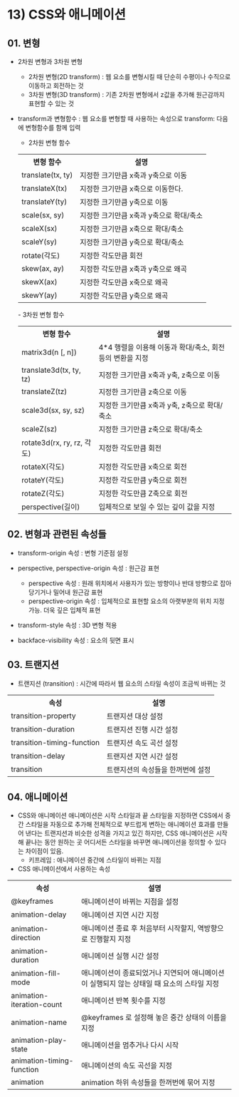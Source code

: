 # 13) CSS와 애니메이션

## 01. 변형

- 2차원 변형과 3차원 변형
	- 2차원 변형(2D transform) :
	웹 요소를 변형시킬 때 단순히 수평이나 수직으로 이동하고 회전하는 것
	- 3차원 변형(3D transform) :
	기존 2차원 변형에서 z값을 추가해 원근감까지 표현할 수 있는 것

- transform과 변형함수 : 웹 요소를 변형할 때 사용하는 속성으로 transform: 다음에 변형함수를 함께 입력
	- 2차원 변형 함수
	<table>
	<tr><th>변형 함수</th><th>설명</th></tr>
	<tr><td>translate(tx, ty)</td><td>지정한 크기만큼 x축과 y축으로 이동</td></tr><tr><td>translateX(tx)</td><td>지정한 크기만큼 x축으로 이동한다.</td></tr><tr><td>translateY(ty)</td><td>지정한 크기만큼 y축으로 이동</td></tr><tr><td>scale(sx, sy)</td><td>지정한 크기만큼 x축과 y축으로 확대/축소</td></tr><tr><td>scaleX(sx)</td><td>지정한 크기만큼 x축으로 확대/축소</td></tr><tr><td>scaleY(sy)</td><td>지정한 크기만큼 y축으로 확대/축소</td></tr><tr><td>rotate(각도)</td><td>지정한 각도만큼 회전</td></tr><tr><td>skew(ax, ay)</td><td>지정한 각도만큼 x축과 y축으로 왜곡</td></tr><tr><td>skewX(ax)</td><td>지정한 각도만큼 x축으로 왜곡</td></tr><tr><td>skewY(ay)</td><td>지정한 각도만큼 y축으로 왜곡</td></tr></table>
	- 3차원 변형 함수
	<table>
	<tr><th>변형 함수</th><th>설명</th></tr><tr><td>matrix3d(n [, n])</td><td>4*4 행렬을 이용해 이동과 확대/축소, 회전 등의 변환을 지정</td></tr><tr><td>translate3d(tx, ty, tz)</td><td>지정한 크기만큼 x축과 y축, z축으로 이동</td></tr><tr><td>translateZ(tz)</td><td>지정한 크기만큼 z축으로 이동</td></tr><tr><td>scale3d(sx, sy, sz)</td><td>지정한 크기만큼 x축과 y축, z축으로 확대/축소</td></tr><tr><td>scaleZ(sz)</td><td>지정한 크기만큼 z축으로 확대/축소</td></tr><tr><td>rotate3d(rx, ry, rz, 각도)</td><td>지정한 각도만큼 회전</td></tr><tr><td>rotateX(각도)</td><td>지정한 각도만큼 x축으로 회전</td></tr><tr><td>rotateY(각도)</td><td>지정한 각도만큼 y축으로 회전</td></tr><tr><td>rotateZ(각도)</td><td>지정한 각도만큼 Z축으로 회전</td></tr><tr><td>perspective(길이)</td><td>입체적으로 보일 수 있는 깊이 값을 지정</td></tr></table>

## 02. 변형과 관련된 속성들

- transform-origin 속성 : 변형 기준점 설정

- perspective, perspective-origin 속성 : 원근감 표현
	- perspective 속성 : 
	원래 위치에서 사용자가 있는 방향이나 반대 방향으로 잡아당기거나 밀어내 원근감 표현
	- perspective-origin 속성 : 
	입체적으로 표현할 요소의 아랫부분의 위치 지정 가능. 더욱 깊은 입체적 표현

- transform-style 속성 : 3D 변형 적용

- backface-visibility 속성 : 요소의 뒷면 표시

## 03. 트랜지션

- 트랜지션 (transition) : 시간에 따라서 웹 요소의 스타일 속성이 조금씩 바뀌는 것
<table><tr><th>속성</th><th>설명</th></tr><tr><td>transition-property</td><td>트랜지션 대상 설정</td></tr><tr><td>transition-duration</td><td>트랜지션 진행 시간 설정</td></tr><tr><td>transition-timing-function</td><td>트랜지션 속도 곡선 설정</td></tr><tr><td>transition-delay</td><td>트랜지션 지연 시간 설정</td></tr><tr><td>transition</td><td>트랜지션의 속성들을 한꺼번에 설정</td></tr></table>

## 04. 애니메이션

- CSS와 애니메이션
애니메이션은 시작 스타일과 끝 스타일을 지정하면 CSS에서 중간 스타일을 자동으로 추가해 전체적으로 부드럽게 변하는 애니메이션 효과를 만들어 낸다는 트랜지션과 비슷한 성격을 가지고 있긴 하지만, CSS 애니메이션은 시작해 끝나는 동안 원하는 곳 어디서든 스타일을 바꾸면 애니메이션을 정의할 수 있다는 차이점이 있음.
	- 키프레임 : 애니메이션 중간에 스타일이 바뀌는 지점
- CSS 애니메이션에서 사용하는 속성
<table><tr><th>속성</th><th>설명</th></tr><tr><td>@keyframes</td><td>애니메이션이 바뀌는 지점을 설정</td></tr><tr><td>animation-delay</td><td>애니메이션 지연 시간 지정</td></tr><tr><td>animation-direction</td><td>애니메이션 종료 후 처음부터 시작할지, 역방향으로 진행할지 지정</td></tr><tr><td>animation-duration</td><td>애니메이션 실행 시간 설정</td></tr><tr><td>animation-fill-mode</td><td>애니메이션이 종료되었거나 지연되어 애니메이션이 실행되지 않는 상태일 때 요소의 스타일 지정</td></tr><tr><td>animation-iteration-count</td><td>애니메이션 반복 횟수를 지정</td></tr><tr><td>animation-name</td><td>@keyframes 로 설정해 놓은 중간 상태의 이름을 지정</td></tr><tr><td>animation-play-state</td><td>애니메이션을 멈추거나 다시 시작</td></tr><tr><td>animation-timing-function</td><td>애니메이션의 속도 곡선을 지정</td></tr><tr><td>animation</td><td>animation 하위 속성들을 한꺼번에 묶어 지정</td></tr></table>